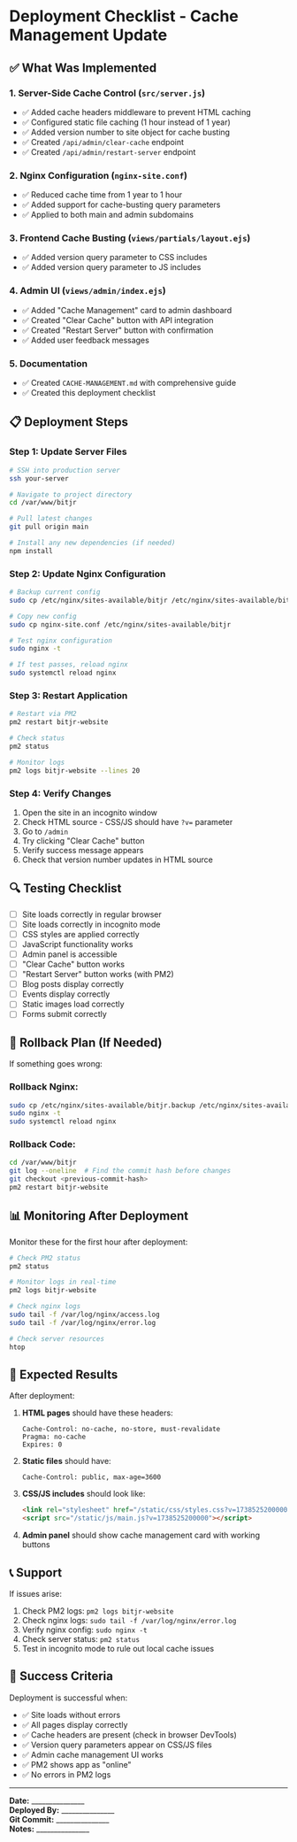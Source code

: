 # Deployment Checklist - Cache Management Update

## ✅ What Was Implemented

### 1. Server-Side Cache Control (`src/server.js`)
- ✅ Added cache headers middleware to prevent HTML caching
- ✅ Configured static file caching (1 hour instead of 1 year)
- ✅ Added version number to site object for cache busting
- ✅ Created `/api/admin/clear-cache` endpoint
- ✅ Created `/api/admin/restart-server` endpoint

### 2. Nginx Configuration (`nginx-site.conf`)
- ✅ Reduced cache time from 1 year to 1 hour
- ✅ Added support for cache-busting query parameters
- ✅ Applied to both main and admin subdomains

### 3. Frontend Cache Busting (`views/partials/layout.ejs`)
- ✅ Added version query parameter to CSS includes
- ✅ Added version query parameter to JS includes

### 4. Admin UI (`views/admin/index.ejs`)
- ✅ Added "Cache Management" card to admin dashboard
- ✅ Created "Clear Cache" button with API integration
- ✅ Created "Restart Server" button with confirmation
- ✅ Added user feedback messages

### 5. Documentation
- ✅ Created `CACHE-MANAGEMENT.md` with comprehensive guide
- ✅ Created this deployment checklist

## 📋 Deployment Steps

### Step 1: Update Server Files
```bash
# SSH into production server
ssh your-server

# Navigate to project directory
cd /var/www/bitjr

# Pull latest changes
git pull origin main

# Install any new dependencies (if needed)
npm install
```

### Step 2: Update Nginx Configuration
```bash
# Backup current config
sudo cp /etc/nginx/sites-available/bitjr /etc/nginx/sites-available/bitjr.backup

# Copy new config
sudo cp nginx-site.conf /etc/nginx/sites-available/bitjr

# Test nginx configuration
sudo nginx -t

# If test passes, reload nginx
sudo systemctl reload nginx
```

### Step 3: Restart Application
```bash
# Restart via PM2
pm2 restart bitjr-website

# Check status
pm2 status

# Monitor logs
pm2 logs bitjr-website --lines 20
```

### Step 4: Verify Changes
1. Open the site in an incognito window
2. Check HTML source - CSS/JS should have `?v=` parameter
3. Go to `/admin`
4. Try clicking "Clear Cache" button
5. Verify success message appears
6. Check that version number updates in HTML source

## 🔍 Testing Checklist

- [ ] Site loads correctly in regular browser
- [ ] Site loads correctly in incognito mode
- [ ] CSS styles are applied correctly
- [ ] JavaScript functionality works
- [ ] Admin panel is accessible
- [ ] "Clear Cache" button works
- [ ] "Restart Server" button works (with PM2)
- [ ] Blog posts display correctly
- [ ] Events display correctly
- [ ] Static images load correctly
- [ ] Forms submit correctly

## 🚨 Rollback Plan (If Needed)

If something goes wrong:

### Rollback Nginx:
```bash
sudo cp /etc/nginx/sites-available/bitjr.backup /etc/nginx/sites-available/bitjr
sudo nginx -t
sudo systemctl reload nginx
```

### Rollback Code:
```bash
cd /var/www/bitjr
git log --oneline  # Find the commit hash before changes
git checkout <previous-commit-hash>
pm2 restart bitjr-website
```

## 📊 Monitoring After Deployment

Monitor these for the first hour after deployment:

```bash
# Check PM2 status
pm2 status

# Monitor logs in real-time
pm2 logs bitjr-website

# Check nginx logs
sudo tail -f /var/log/nginx/access.log
sudo tail -f /var/log/nginx/error.log

# Check server resources
htop
```

## 🎯 Expected Results

After deployment:

1. **HTML pages** should have these headers:
   ```
   Cache-Control: no-cache, no-store, must-revalidate
   Pragma: no-cache
   Expires: 0
   ```

2. **Static files** should have:
   ```
   Cache-Control: public, max-age=3600
   ```

3. **CSS/JS includes** should look like:
   ```html
   <link rel="stylesheet" href="/static/css/styles.css?v=1738525200000">
   <script src="/static/js/main.js?v=1738525200000"></script>
   ```

4. **Admin panel** should show cache management card with working buttons

## 📞 Support

If issues arise:

1. Check PM2 logs: `pm2 logs bitjr-website`
2. Check nginx logs: `sudo tail -f /var/log/nginx/error.log`
3. Verify nginx config: `sudo nginx -t`
4. Check server status: `pm2 status`
5. Test in incognito mode to rule out local cache issues

## 🎉 Success Criteria

Deployment is successful when:

- ✅ Site loads without errors
- ✅ All pages display correctly
- ✅ Cache headers are present (check in browser DevTools)
- ✅ Version query parameters appear on CSS/JS files
- ✅ Admin cache management UI works
- ✅ PM2 shows app as "online"
- ✅ No errors in PM2 logs

---

**Date:** _______________  
**Deployed By:** _______________  
**Git Commit:** _______________  
**Notes:** _______________

